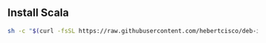 ## Install Scala

```sh
sh -c "$(curl -fsSL https://raw.githubusercontent.com/hebertcisco/deb-install/master/packages/jvm/scala/sbt.sh)"
```

